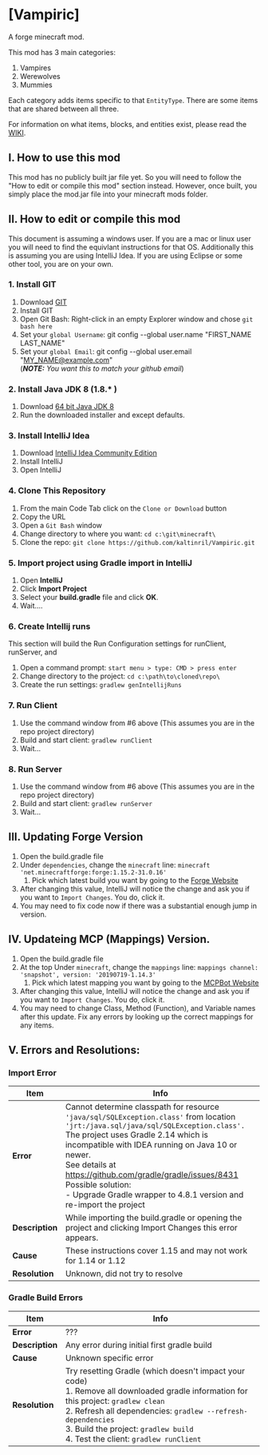 # [Vampiric]

A forge minecraft mod.

This mod has 3 main categories:
1. Vampires
1. Werewolves
1. Mummies

Each category adds items specific to that ```EntityType```.  There are some items that are shared between all three.

For information on what items, blocks, and entities exist, please read the [WIKI](https://github.com/kaltinril/Vampiric/wiki).

## I. How to use this mod

This mod has no publicly built jar file yet.  So you will need to follow the "How to edit or compile this mod" section instead.  However, once built, you simply place the mod.jar file into your minecraft mods folder.

## II. How to edit or compile this mod

This document is assuming a windows user.  If you are a mac or linux user you will need to find the equivlant instructions for that OS.  Additionally this is assuming you are using IntelliJ Idea.  If you are using Eclipse or some other tool, you are on your own.

### 1. Install GIT

1. Download [GIT](https://git-scm.com/)
1. Install GIT
1. Open Git Bash: Right-click in an empty Explorer window and chose ```git bash here```
1. Set your ```global Username```: git config --global user.name "FIRST_NAME LAST_NAME"
1. Set your ```global Email```: git config --global user.email "MY_NAME@example.com" <br>
  (_**NOTE:** You want this to match your github email_)

### 2. Install Java JDK 8 (1.8.* )

1. Download [64 bit Java JDK 8](https://www.oracle.com/java/technologies/javase-jdk8-downloads.html)
1. Run the downloaded installer and except defaults.

### 3. Install IntelliJ Idea

1. Download [IntelliJ Idea Community Edition](https://www.jetbrains.com/idea/)
1. Install IntelliJ
1. Open IntelliJ

### 4. Clone This Repository

1. From the main Code Tab click on the ```Clone or Download``` button
1. Copy the URL
1. Open a ```Git Bash``` window
1. Change directory to where you want: ```cd c:\git\minecraft\```
1. Clone the repo: ```git clone https://github.com/kaltinril/Vampiric.git```

### 5. Import project using Gradle import in IntelliJ

1. Open **IntelliJ**
1. Click **Import Project**
1. Select your **build.gradle** file and click **OK**.
1. Wait.... 

### 6. Create Intellij runs
This section will build the Run Configuration settings for runClient, runServer, and 
1. Open a command prompt: ```start menu > type: CMD > press enter```
1. Change directory to the project: ```cd c:\path\to\cloned\repo\```
1. Create the run settings: ```gradlew genIntellijRuns```

### 7. Run Client

1. Use the command window from #6 above (This assumes you are in the repo project directory)
1. Build and start client: ```gradlew runClient```
1. Wait...

### 8. Run Server

1. Use the command window from #6 above (This assumes you are in the repo project directory)
1. Build and start client: ```gradlew runServer```
1. Wait...

## III. Updating Forge Version

1. Open the build.gradle file
1. Under ```dependencies```, change the ```minecraft``` line: ```minecraft 'net.minecraftforge:forge:1.15.2-31.0.16'```
   1. Pick which latest build you want by going to the [Forge Website](https://files.minecraftforge.net/)
1. After changing this value, IntelliJ will notice the change and ask you if you want to ```Import Changes```.  You do, click it.
1. You may need to fix code now if there was a substantial enough jump in version.

## IV. Updateing MCP (Mappings) Version.

1. Open the build.gradle file
1. At the top Under ```minecraft```, change the ```mappings``` line: ```mappings channel: 'snapshot', version: '20190719-1.14.3'```
   1. Pick which latest mapping you want by going to the [MCPBot Website](http://export.mcpbot.bspk.rs/)
1. After changing this value, IntelliJ will notice the change and ask you if you want to ```Import Changes```.  You do, click it.
1. You may need to change Class, Method (Function), and Variable names after this update.  Fix any errors by looking up the correct mappings for any items.  

## V. Errors and Resolutions:

### Import Error

Item    | Info 
------- | -----
**Error** | Cannot determine classpath for resource `'java/sql/SQLException.class'` from location `'jrt:/java.sql/java/sql/SQLException.class'.`<br> The project uses Gradle 2.14 which is incompatible with IDEA running on Java 10 or newer. <br> See details at https://github.com/gradle/gradle/issues/8431 <br>Possible solution: <br> - Upgrade Gradle wrapper to 4.8.1 version and re-import the project
**Description** | While importing the build.gradle or opening the project and clicking Import Changes this error appears.
**Cause** | These instructions cover 1.15 and may not work for 1.14 or 1.12
**Resolution** | Unknown, did not try to resolve


### Gradle Build Errors

Item    | Info 
------- | -----
**Error** | ???
**Description** | Any error during initial first gradle build
**Cause** | Unknown specific error
**Resolution** | Try resetting Gradle (which doesn't impact your code)<br> 1. Remove all downloaded gradle information for this project: ```gradlew clean``` <br> 2. Refresh all dependencies: ```gradlew --refresh-dependencies```<br> 3. Build the project: ```gradlew build``` <br> 4. Test the client: ```gradlew runClient```
